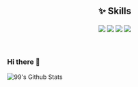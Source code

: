 ## <p align="center">✨ Skills</p>
<div align="center">
<a href="https://github.com/haesa"><img src="https://img.shields.io/badge/HTML5-E34F26?style=flat-square&logo=HTML5&logoColor=white"/></a>
<a href="https://github.com/haesa"><img src="https://img.shields.io/badge/CSS3-1572B6?style=flat-square&logo=CSS3&logoColor=white"/></a>
<a href="https://github.com/haesa"><img src="https://img.shields.io/badge/JavaScript-F7DF1E?style=flat-square&logo=JavaScript&logoColor=black"/></a>
<a href="https://github.com/haesa"><img src="https://img.shields.io/badge/React-61DAFB?style=flat-square&logo=React&logoColor=black"/></a>
</div>
<br/><br/>

### Hi there 👋

<!--
**haesa/haesa** is a ✨ _special_ ✨ repository because its `README.md` (this file) appears on your GitHub profile.

Here are some ideas to get you started:

- 🔭 I’m currently working on ...
- 🌱 I’m currently learning ...
- 👯 I’m looking to collaborate on ...
- 🤔 I’m looking for help with ...
- 💬 Ask me about ...
- 📫 How to reach me: ...
- 😄 Pronouns: ...
- ⚡ Fun fact: ...
-->

![99's Github Stats](https://github-readme-stats.vercel.app/api?username=haesa&bg_color=b993d6,C779D0,8ca6db&title_color=fff&text_color=fff&show_icons=true&icon_color=ffffff)

